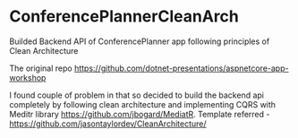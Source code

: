 # ConferencePlannerCleanArch
Builded Backend API of ConferencePlanner app following principles of Clean Architecture 

The original repo https://github.com/dotnet-presentations/aspnetcore-app-workshop

I found couple of problem in that so decided to build the backend api completely by following clean architecture and implementing CQRS with Meditr library https://github.com/jbogard/MediatR. 
Template referred - https://github.com/jasontaylordev/CleanArchitecture/

